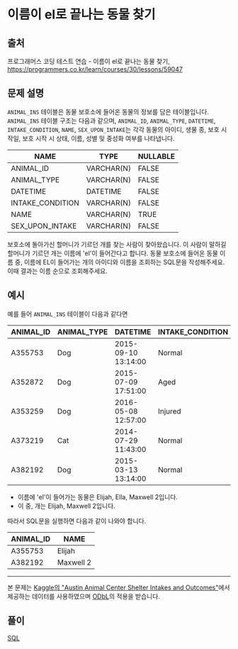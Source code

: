 # 이름이 el로 끝나는 동물 찾기

## 출처

프로그래머스 코딩 테스트 연습 - 이름이 el로 끝나는 동물 찾기, https://programmers.co.kr/learn/courses/30/lessons/59047

## 문제 설명

`ANIMAL_INS` 테이블은 동물 보호소에 들어온 동물의 정보를 담은 테이블입니다. `ANIMAL_INS` 테이블 구조는 다음과 같으며, `ANIMAL_ID`, `ANIMAL_TYPE`, `DATETIME`, `INTAKE_CONDITION`, `NAME`, `SEX_UPON_INTAKE`는 각각 동물의 아이디, 생물 종, 보호 시작일, 보호 시작 시 상태, 이름, 성별 및 중성화 여부를 나타냅니다.

| NAME | TYPE | NULLABLE |
| --- | --- | --- |
| ANIMAL\_ID | VARCHAR(N) | FALSE |
| ANIMAL\_TYPE | VARCHAR(N) | FALSE |
| DATETIME | DATETIME | FALSE |
| INTAKE\_CONDITION | VARCHAR(N) | FALSE |
| NAME | VARCHAR(N) | TRUE |
| SEX\_UPON\_INTAKE | VARCHAR(N) | FALSE |

보호소에 돌아가신 할머니가 기르던 개를 찾는 사람이 찾아왔습니다. 이 사람이 말하길 할머니가 기르던 개는 이름에 'el'이 들어간다고 합니다. 동물 보호소에 들어온 동물 이름 중, 이름에 EL이 들어가는 개의 아이디와 이름을 조회하는 SQL문을 작성해주세요. 이때 결과는 이름 순으로 조회해주세요.

## 예시

예를 들어 `ANIMAL_INS` 테이블이 다음과 같다면

| ANIMAL\_ID | ANIMAL\_TYPE | DATETIME | INTAKE\_CONDITION | NAME | SEX\_UPON\_INTAKE |
| --- | --- | --- | --- | --- | --- |
| A355753 | Dog | 2015-09-10 13:14:00 | Normal | Elijah | Neutered Male |
| A352872 | Dog | 2015-07-09 17:51:00 | Aged | Peanutbutter | Neutered Male |
| A353259 | Dog | 2016-05-08 12:57:00 | Injured | Bj | Neutered Male |
| A373219 | Cat | 2014-07-29 11:43:00 | Normal | Ella | Spayed Female |
| A382192 | Dog | 2015-03-13 13:14:00 | Normal | Maxwell 2 | Intact Male |

*   이름에 'el'이 들어가는 동물은 Elijah, Ella, Maxwell 2입니다.
*   이 중, 개는 Elijah, Maxwell 2입니다.

따라서 SQL문을 실행하면 다음과 같이 나와야 합니다.

| ANIMAL\_ID | NAME |
| --- | --- |
| A355753 | Elijah |
| A382192 | Maxwell 2 |

* * *

본 문제는 [Kaggle의 "Austin Animal Center Shelter Intakes and Outcomes"](https://www.kaggle.com/aaronschlegel/austin-animal-center-shelter-intakes-and-outcomes)에서 제공하는 데이터를 사용하였으며 [ODbL](https://opendatacommons.org/licenses/odbl/1.0/)의 적용을 받습니다.

## 풀이

[SQL](./WhoNameEndsWithEl.sql)
